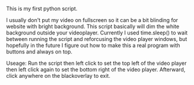 This is my first python script. 

I usually don't put my video on fullscreen so it can be a bit blinding for website with bright background. 
This script basically will dim the white background outside your videoplayer. Currently I used time.sleep()
to wait between running the script and reforcusing the video player windows, but hopefully in the future I
figure out how to make this a real program with buttons and always on top. 

Useage:
Run the script then left click to set the top left of the video player then left click again to set the 
bottom right of the video player. Afterward, click anywhere on the blackoverlay to exit.  
